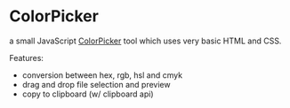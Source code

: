 # ColorPicker

a small JavaScript [ColorPicker](https://descythe.github.io/color-picker/index.html) tool which uses very basic HTML and CSS.

Features:
- conversion between hex, rgb, hsl and cmyk
- drag and drop file selection and preview
- copy to clipboard (w/ clipboard api) 